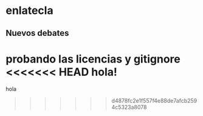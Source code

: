 # enlatecla

## Nuevos debates
probando las licencias y gitignore
<<<<<<< HEAD
hola!
=======
hola
>>>>>>> d4878fc2e1f557f4e88de7afcb2594c5323a8078
